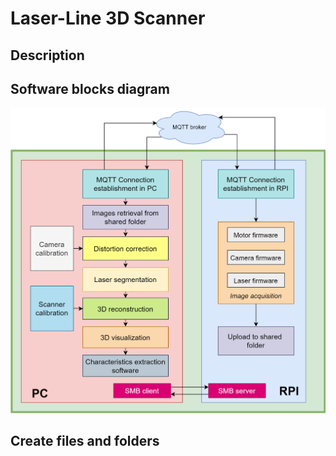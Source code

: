 # Laser-Line 3D Scanner
## Description

## Software blocks diagram
![Hola](https://github.com/DavidCalles/Laser-line-3D-Scanner/blob/main/Description_Images/Sofware_Overview%20.png)

## Create files and folders
 
